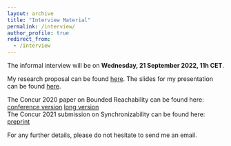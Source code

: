 ```yaml
---
layout: archive
title: "Interview Material"
permalink: /interview/
author_profile: true
redirect_from:
  - /interview
---
```


The informal interview will be on **Wednesday, 21 September 2022, 11h CET**. 

My research proposal can be found [here](interview/Amrita_research_statement.pdf).
The slides for my presentation can be found [here](interview/Amrita_research_presentation.pdf).

The Concur 2020 paper on Bounded Reachability can be found here: [conference version](midterm/concur-conf-version.pdf) [long version](midterm/concur-long-version-2020.pdf)<br>
The Concur 2021 submission on Synchronizability can be found here: [preprint](midterm/concur2021.pdf)

For any further details, please do not hesitate to send me an email.

